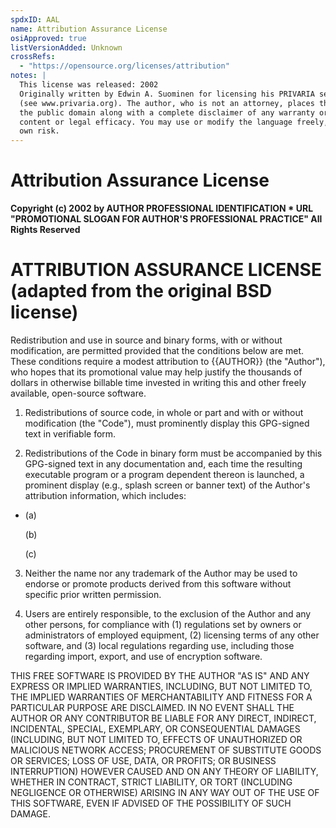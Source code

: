 ```yaml
---
spdxID: AAL
name: Attribution Assurance License
osiApproved: true
listVersionAdded: Unknown
crossRefs: 
  - "https://opensource.org/licenses/attribution"
notes: |
  This license was released: 2002
  Originally written by Edwin A. Suominen for licensing his PRIVARIA secure networking software
  (see www.privaria.org). The author, who is not an attorney, places this license template into
  the public domain along with a complete disclaimer of any warranty or responsibility for its
  content or legal efficacy. You may use or modify the language freely, but entirely at your
  own risk.
---
```


# Attribution Assurance License

**Copyright (c) 2002 by AUTHOR PROFESSIONAL IDENTIFICATION * URL "PROMOTIONAL SLOGAN FOR AUTHOR'S PROFESSIONAL PRACTICE" All Rights Reserved**

# ATTRIBUTION ASSURANCE LICENSE (adapted from the original BSD license)

Redistribution and use in source and binary forms, with or without modification, are permitted provided that the conditions below are met. These conditions require a modest attribution to {{AUTHOR}} (the "Author"), who hopes that its promotional value may help justify the thousands of dollars in otherwise billable time invested in writing this and other freely available, open-source software.

1. Redistributions of source code, in whole or part and with or without modification (the "Code"), must prominently display this GPG-signed text in verifiable form.

2. Redistributions of the Code in binary form must be accompanied by this GPG-signed text in any documentation and, each time the resulting executable program or a program dependent thereon is launched, a prominent display (e.g., splash screen or banner text) of the Author's attribution information, which includes:

-
  (a)

  (b)

  (c)

3. Neither the name nor any trademark of the Author may be used to endorse or promote products derived from this software without specific prior written permission.

4. Users are entirely responsible, to the exclusion of the Author and any other persons, for compliance with (1) regulations set by owners or administrators of employed equipment, (2) licensing terms of any other software, and (3) local regulations regarding use, including those regarding import, export, and use of encryption software.

THIS FREE SOFTWARE IS PROVIDED BY THE AUTHOR "AS IS" AND ANY EXPRESS OR IMPLIED WARRANTIES, INCLUDING, BUT NOT LIMITED TO, THE IMPLIED WARRANTIES OF MERCHANTABILITY AND FITNESS FOR A PARTICULAR PURPOSE ARE DISCLAIMED. IN NO EVENT SHALL THE AUTHOR OR ANY CONTRIBUTOR BE LIABLE FOR ANY DIRECT, INDIRECT, INCIDENTAL, SPECIAL, EXEMPLARY, OR CONSEQUENTIAL DAMAGES (INCLUDING, BUT NOT LIMITED TO, EFFECTS OF UNAUTHORIZED OR MALICIOUS NETWORK ACCESS; PROCUREMENT OF SUBSTITUTE GOODS OR SERVICES; LOSS OF USE, DATA, OR PROFITS; OR BUSINESS INTERRUPTION) HOWEVER CAUSED AND ON ANY THEORY OF LIABILITY, WHETHER IN CONTRACT, STRICT LIABILITY, OR TORT (INCLUDING NEGLIGENCE OR OTHERWISE) ARISING IN ANY WAY OUT OF THE USE OF THIS SOFTWARE, EVEN IF ADVISED OF THE POSSIBILITY OF SUCH DAMAGE.
